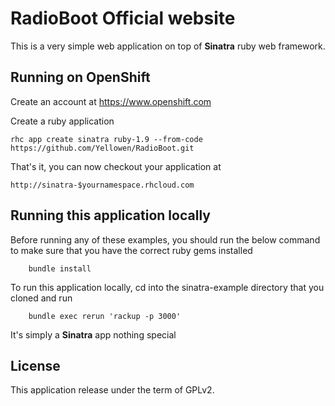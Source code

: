 RadioBoot Official website
==========================

This is a very simple web application on top of **Sinatra** ruby web framework.


Running on OpenShift
--------------------

Create an account at https://www.openshift.com

Create a ruby application

    rhc app create sinatra ruby-1.9 --from-code https://github.com/Yellowen/RadioBoot.git

That's it, you can now checkout your application at

    http://sinatra-$yournamespace.rhcloud.com


Running this application locally
----------------------------------

Before running any of these examples, you should run the below command to make sure that you have the correct ruby gems installed

		bundle install

To run this application locally, cd into the sinatra-example directory that you cloned and run

		bundle exec rerun 'rackup -p 3000'

It's simply a **Sinatra** app nothing special

License
-------
This application release under the term of GPLv2.
